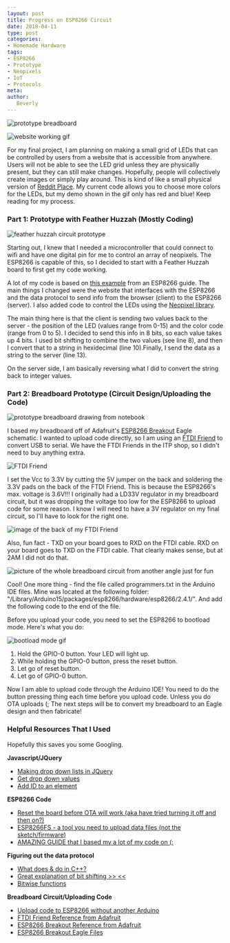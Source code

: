 ```yaml
---
layout: post
title: Progress on ESP8266 Circuit
date: 2018-04-11
type: post
categories:
- Homemade Hardware
tags:
- ESP8266
- Prototype
- Neopixels
- IoT
- Protocols
meta:
author:
   Beverly
---
```


![prototype breadboard](../assets/homemadehardware/final-full-breadboard-prototype.jpg)

![website working gif](../assets/homemadehardware/final-working-website.gif)

For my final project, I am planning on making a small grid of LEDs that can be controlled by users from a website that is accessible from anywhere. Users will not be able to see the LED grid unless they are physically present, but they can still make changes. Hopefully, people will collectively create images or simply play around. This is kind of like a small physical version of [Reddit Place](https://en.wikipedia.org/wiki/Place_(Reddit)). My current code allows you to choose more colors for the LEDs, but my demo shown in the gif only has red and blue! Keep reading for my process.

<!--more-->

### Part 1: Prototype with Feather Huzzah (Mostly Coding)

![feather huzzah circuit prototype](../assets/homemadehardware/final-feather-huzzah-prototype.jpg)

Starting out, I knew that I needed a microcontroller that could connect to wifi and have one digital pin for me to control an array of neopixels. The ESP8266 is capable of this, so I decided to start with a Feather Huzzah board to first get my code working.

A lot of my code is based on [this example](https://github.com/tttapa/ESP8266/tree/master/Examples/14.%20WebSocket/A-WebSocket_LED_control) from an ESP8266 guide. The main things I changed were the website that interfaces with the ESP8266 and the data protocol to send info from the browser (client) to the ESP8266 (server). I also added code to control the LEDs using the [Neopixel library](https://learn.adafruit.com/adafruit-neopixel-uberguide/arduino-library-use).

The main thing here is that the client is sending two values back to the server - the position of the LED (values range from 0-15) and the color code (range from 0 to 5). I decided to send this info in 8 bits, so each value takes up 4 bits. I used bit shifting to combine the two values (see line 8), and then I convert that to a string in hexidecimal (line 10).Finally, I send the data as a string to the server (line 13).

<script src="https://gist.github.com/bevchou/b67e6716836c504519f0597d260ce7e3.js"></script>

On the server side, I am basically reversing what I did to convert the string back to integer values.

<script src="https://gist.github.com/bevchou/c6ac6773cfb8e38885b534e0de8b0bf5.js"></script>

### Part 2: Breadboard Prototype (Circuit Design/Uploading the Code)

![prototype breadboard drawing from notebook](../assets/homemadehardware/final-circuit-diagram.jpg)

I based my breadboard off of Adafruit's [ESP8266 Breakout](https://www.adafruit.com/product/2471) Eagle schematic. I wanted to upload code directly, so I am using an [FTDI Friend](https://www.adafruit.com/product/284) to convert USB to serial. We have the FTDI Friends in the ITP shop, so I didn't need to buy anything extra.

![FTDI Friend](../assets/homemadehardware/final-FTDI-friend.jpg)

I set the Vcc to 3.3V by cutting the 5V jumper on the back and soldering the 3.3V pads on the back of the FTDI Friend. This is because the ESP8266's max. voltage is 3.6V!!! I originally had a LD33V regulator in my breadboard circuit, but it was dropping the voltage too low for the ESP8266 to upload code for some reason. I know I will need to have a 3V regulator on my final circuit, so I'll have to look for the right one.

![image of the back of my FTDI Friend](../assets/homemadehardware/final-back-of-FTDI-Friend.jpg)

Also, fun fact - TXD on your board goes to RXD on the FTDI cable. RXD on your board goes to TXD on the FTDI cable. That clearly makes sense, but at 2AM I did not do that.

![picture of the whole breadboard circuit from another angle just for fun](../assets/homemadehardware/final-closeup-breadboard.jpg)

Cool! One more thing - find the file called programmers.txt in the Arduino IDE files. Mine was located at the following folder: "/Library/Arduino15/packages/esp8266/hardware/esp8266/2.4.1/". And add the following code to the end of the file.

<script src="https://gist.github.com/bevchou/ddb2e394e1756984fbe4695c377569a2.js"></script>

Before you upload your code, you need to set the ESP8266 to bootload mode. Here's what you do:

![bootload mode gif](../assets/homemadehardware/bootload-mode-button-press.gif)

1. Hold the GPIO-0 button. Your LED will light up.
2. While holding the GPIO-0 button, press the reset button.
3. Let go of reset button.
4. Let go of GPIO-0 button.

Now I am able to upload code through the Arduino IDE! You need to do the button pressing thing each time before you upload code. Unless you do OTA uploads (; The next steps will be to convert my breadboard to an Eagle design and then fabricate!

### Helpful Resources That I Used

Hopefully this saves you some Googling.

**Javascript/JQuery**
* [Making drop down lists in JQuery](https://stackoverflow.com/questions/6601952/programmatically-create-select-list)
* [Get drop down values](https://stackoverflow.com/questions/4029281/get-drop-down-value)
* [Add ID to an element](https://stackoverflow.com/questions/2176986/jquery-add-id-instead-of-class)

**ESP8266 Code**
* [Reset the board before OTA will work (aka have tried turning it off and then on?)](https://www.esp8266.com/viewtopic.php?f=160&t=16808)
* [ESP8266FS - a tool you need to upload data files (not the sketch/firmware)](http://esp8266.github.io/Arduino/versions/2.0.0/doc/filesystem.html)
* [AMAZING GUIDE that I based my a lot of my code on (:](https://tttapa.github.io/ESP8266/Chap01%20-%20ESP8266.html)

**Figuring out the data protocol**
* [What does & do in C++?](https://stackoverflow.com/questions/11516181/what-does-bitwise-0x3ff-do)
* [Great explanation of bit shifting >> << ](https://www.interviewcake.com/concept/java/bit-shift)
* [Bitwise functions](https://www.w3schools.com/js/js_bitwise.asp)

**Breadboard Circuit/Uploading Code**
* [Upload code to ESP8266 without another Arduino](https://alselectro.wordpress.com/2016/11/07/esp8266-upload-code-from-arduino-ide-no-arduino-board-required/)
* [FTDI Friend Reference from Adafruit](https://learn.adafruit.com/ftdi-friend?view=all#programming-the-arduino-bootloader)
* [ESP8266 Breakout Reference from Adafruit](https://learn.adafruit.com/adafruit-huzzah-esp8266-breakout/using-arduino-ide)
* [ESP8266 Breakout Eagle Files](https://github.com/adafruit/Adafruit-Huzzah-ESP8266-Basic-Breakout-PCB)
